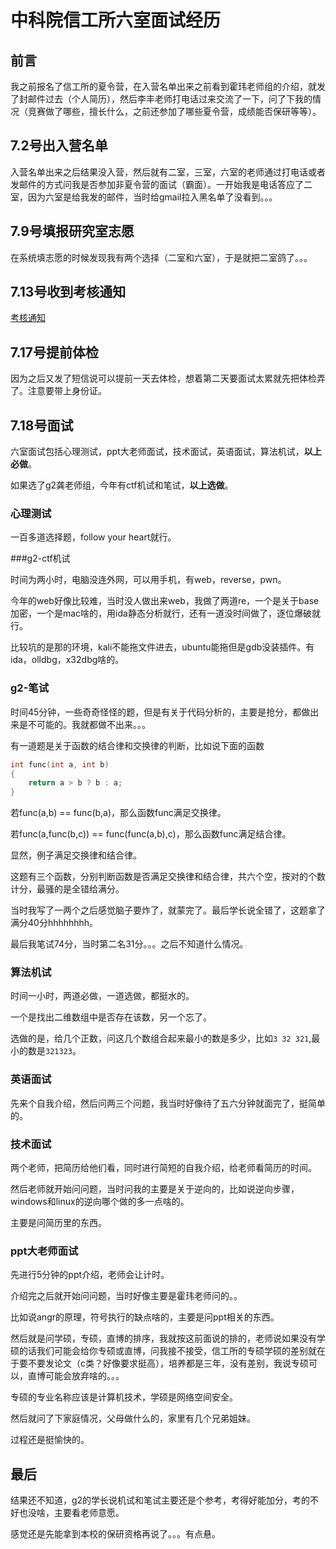 # 中科院信工所六室面试经历

## 前言

我之前报名了信工所的夏令营，在入营名单出来之前看到霍玮老师组的介绍，就发了封邮件过去（个人简历），然后李丰老师打电话过来交流了一下，问了下我的情况（竞赛做了哪些，擅长什么，之前还参加了哪些夏令营，成绩能否保研等等）。

## 7.2号出入营名单

入营名单出来之后结果没入营，然后就有二室，三室，六室的老师通过打电话或者发邮件的方式问我是否参加非夏令营的面试（霸面）。一开始我是电话答应了二室，因为六室是给我发的邮件，当时给gmail拉入黑名单了没看到。。。

## 7.9号填报研究室志愿

在系统填志愿的时候发现我有两个选择（二室和六室），于是就把二室鸽了。。。

## 7.13号收到考核通知

[考核通知](./中国科学院信息工程研究所考核通知.md)

## 7.17号提前体检

因为之后又发了短信说可以提前一天去体检，想着第二天要面试太累就先把体检弄了。注意要带上身份证。

## 7.18号面试

六室面试包括心理测试，ppt大老师面试，技术面试，英语面试，算法机试，**以上必做**。

如果选了g2龚老师组，今年有ctf机试和笔试，**以上选做**。

### 心理测试

一百多道选择题，follow your heart就行。

###g2-ctf机试 

时间为两小时，电脑没连外网，可以用手机，有web，reverse，pwn。

今年的web好像比较难，当时没人做出来web，我做了两道re，一个是关于base加密，一个是mac啥的，用ida静态分析就行，还有一道没时间做了，逐位爆破就行。

比较坑的是那的环境，kali不能拖文件进去，ubuntu能拖但是gdb没装插件。有ida，olldbg，x32dbg啥的。

### g2-笔试

时间45分钟，一些奇奇怪怪的题，但是有关于代码分析的，主要是抢分，都做出来是不可能的。我就都做不出来。。。

有一道题是关于函数的结合律和交换律的判断，比如说下面的函数

```c
int func(int a, int b)
{
	return a > b ? b : a;
}
```

若func(a,b) == func(b,a)，那么函数func满足交换律。

若func(a,func(b,c)) == func(func(a,b),c)，那么函数func满足结合律。

显然，例子满足交换律和结合律。

这题有三个函数，分别判断函数是否满足交换律和结合律，共六个空，按对的个数计分，最骚的是全错给满分。

当时我写了一两个之后感觉脑子要炸了，就蒙完了。最后学长说全错了，这题拿了满分40分hhhhhhhh。

最后我笔试74分，当时第二名31分。。。之后不知道什么情况。

### 算法机试

时间一小时，两道必做，一道选做，都挺水的。

一个是找出二维数组中是否存在该数，另一个忘了。

选做的是，给几个正数，问这几个数组合起来最小的数是多少，比如`3 32 321`,最小的数是`321323`。

### 英语面试

先来个自我介绍，然后问两三个问题，我当时好像待了五六分钟就面完了，挺简单的。

### 技术面试

两个老师，把简历给他们看，同时进行简短的自我介绍，给老师看简历的时间。

然后老师就开始问问题，当时问我的主要是关于逆向的，比如说逆向步骤，windows和linux的逆向哪个做的多一点啥的。

主要是问简历里的东西。

### ppt大老师面试

先进行5分钟的ppt介绍，老师会让计时。

介绍完之后就开始问问题，当时好像主要是霍玮老师问的。。

比如说angr的原理，符号执行的缺点啥的，主要是问ppt相关的东西。

然后就是问学硕，专硕，直博的排序，我就按这前面说的排的，老师说如果没有学硕的话我们可能会给你专硕或直博，问我接不接受，信工所的专硕学硕的差别就在于要不要发论文（c类？好像要求挺高），培养都是三年，没有差别，我说专硕可以，直博可能会放弃啥的。。。

专硕的专业名称应该是计算机技术，学硕是网络空间安全。

然后就问了下家庭情况，父母做什么的，家里有几个兄弟姐妹。

过程还是挺愉快的。

## 最后

结果还不知道，g2的学长说机试和笔试主要还是个参考，考得好能加分，考的不好也没啥，主要看老师意愿。

感觉还是先能拿到本校的保研资格再说了。。。有点悬。